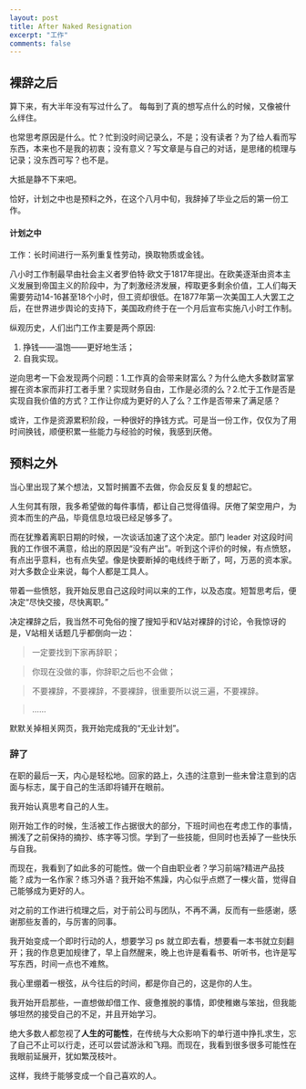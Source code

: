 ```yaml
---
layout: post
title: After Naked Resignation
excerpt: "工作"
comments: false
---
```


## 裸辞之后

算下来，有大半年没有写过什么了。
每每到了真的想写点什么的时候，又像被什么绊住。

也常思考原因是什么。忙？忙到没时间记录么，不是；没有读者？为了给人看而写东西，本来也不是我的初衷；没有意义？写文章是与自己的对话，是思绪的梳理与记录；没东西可写？也不是。

大抵是静不下来吧。

恰好，计划之中也是预料之外，在这个八月中旬，我辞掉了毕业之后的第一份工作。

#### 计划之中

工作：长时间进行一系列重复性劳动，换取物质或金钱。
>
八小时工作制最早由社会主义者罗伯特·欧文于1817年提出。在欧美逐渐由资本主义发展到帝国主义的阶段中，为了刺激经济发展，榨取更多剩余价值，工人们每天需要劳动14-16甚至18个小时，但工资却很低。在1877年第一次美国工人大罢工之后，在世界进步舆论的支持下，美国政府终于在一个月后宣布实施八小时工作制。

纵观历史，人们出门工作主要是两个原因:
1. 挣钱——温饱——更好地生活；
2. 自我实现。

逆向思考一下会发现两个问题：1.工作真的会带来财富么？为什么绝大多数财富掌握在资本家而非打工者手里？实现财务自由，工作是必须的么？2.忙于工作是否是实现自我价值的方式？工作让你成为更好的人了么？工作是否带来了满足感？

或许，工作是资源累积阶段，一种很好的挣钱方式。可是当一份工作，仅仅为了用时间换钱，顺便积累一些能力与经验的时候，我感到厌倦。

## 预料之外

当心里出现了某个想法，又暂时搁置不去做，你会反反复复的想起它。

人生何其有限，我多希望做的每件事情，都让自己觉得值得。厌倦了架空用户，为资本而生的产品，毕竟信息垃圾已经足够多了。

而在犹豫着离职日期的时候，一次谈话加速了这个决定。部门 leader 对这段时间我的工作很不满意，给出的原因是“没有产出”。听到这个评价的时候，有点愤怒，有点出乎意料，也有点失望。像是快要断掉的电线终于断了，呵，万恶的资本家。对大多数企业来说，每个人都是工具人。

带着一些愤怒，我开始反思自己这段时间以来的工作，以及态度。短暂思考后，便决定“尽快交接，尽快离职。”

决定裸辞之后，我当然不可免俗的搜了搜知乎和V站对裸辞的讨论，令我惊讶的是，V站相关话题几乎都倒向一边：

>一定要找到下家再辞职；

>你现在没做的事，你辞职之后也不会做；

>不要裸辞，不要裸辞，不要裸辞，很重要所以说三遍，不要裸辞。

>……
>

默默关掉相关网页，我开始完成我的“无业计划”。

### 辞了

在职的最后一天，内心是轻松地。回家的路上，久违的注意到一些未曾注意到的店面与标志，属于自己的生活即将铺开在眼前。

我开始认真思考自己的人生。

刚开始工作的时候，生活被工作占据很大的部分，下班时间也在考虑工作的事情，搁浅了之前保持的摘抄、练字等习惯。学到了一些技能，但同时也丢掉了一些快乐与自我。

而现在，我看到了如此多的可能性。做一个自由职业者？学习前端?精进产品技能？成为一名作家？练习外语？我开始不焦躁，内心似乎点燃了一棵火苗，觉得自己能够成为更好的人。

对之前的工作进行梳理之后，对于前公司与团队，不再不满，反而有一些感谢，感谢那些友善的，与厉害的同事。

我开始变成一个即时行动的人，想要学习 ps 就立即去看，想要看一本书就立刻翻开；我的作息更加规律了，早上自然醒来，晚上也许是看看书、听听书，也许是写写东西，时间一点也不难熬。

我心里绷着一根弦，从今往后的时间，都是你自己的，这是你的人生。

我开始开启那些，一直想做却借工作、疲惫推脱的事情，即使稚嫩与笨拙，但我能够坦然的接受自己的不足，并且开始学习。

绝大多数人都忽视了**人生的可能性**，在传统与大众影响下的单行道中挣扎求生，忘了自己不止可以行走，还可以尝试游泳和飞翔。而现在，我看到很多很多可能性在我眼前延展开，犹如繁茂枝叶。

这样，我终于能够变成一个自己喜欢的人。
